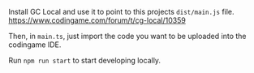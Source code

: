 Install GC Local and use it to point to this projects `dist/main.js` file.
https://www.codingame.com/forum/t/cg-local/10359

Then, in `main.ts`, just import the code you want to be uploaded into the codingame IDE.

Run `npm run start` to start developing locally.